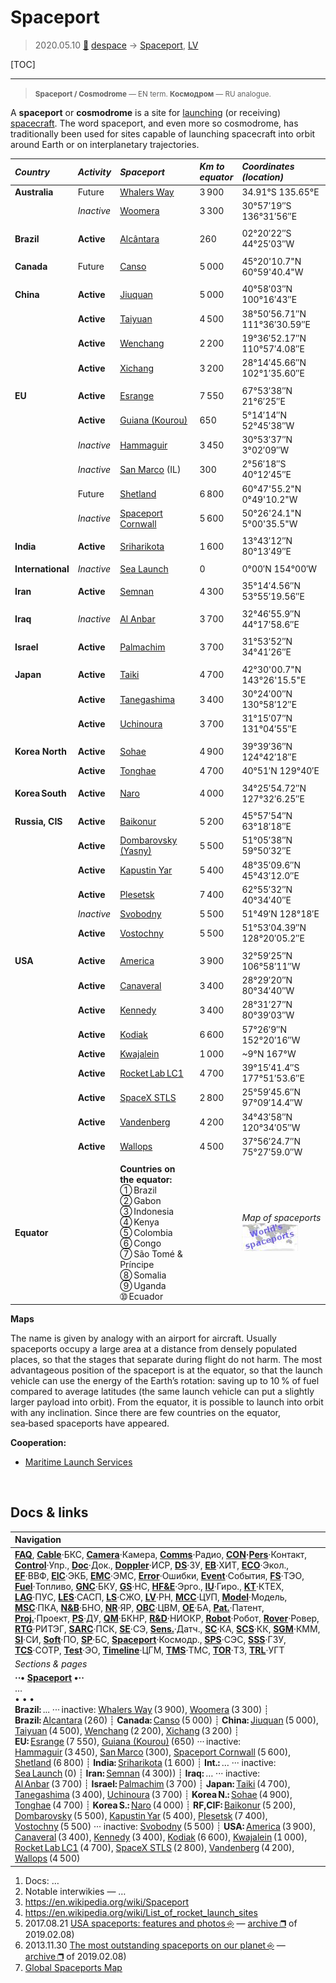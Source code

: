 # Spaceport
> 2020.05.10 [🚀](../index/index.md) [despace](index.md) → [Spaceport](spaceport.md), [LV](lv.md)

[TOC]

---
> <small>**Spaceport / Cosmodrome** — EN term. **Космодром** — RU analogue.</small>

A **spaceport** or **cosmodrome** is a site for [launching](lv.md) (or receiving) [spacecraft](sc.md). The word spaceport, and even more so cosmodrome, has traditionally been used for sites capable of launching spacecraft into orbit around Earth or on interplanetary trajectories.

|*Country*|*Activity*|*Spaceport*|*Km to<br> equator*|*Coordinates (location)*|
|:--|:--|:--|:--|:--|
|**Australia**|Future|[Whalers Way](whalers_way.md)|3 900|34.91°S 135.65°E|
| |*Inactive*|[Woomera](woomera.md)|3 300|30°57′19″S 136°31′56″E|
| | | | | |
|**Brazil**|**Active**|[Alcântara](alcantara.md)|260|02°20′22″S 44°25′03″W|
| | | | | |
|**Canada**|Future|[Canso](canso.md)|5 000|45°20'10.7"N 60°59'40.4"W|
| | | | | |
|**China**|**Active**|[Jiuquan](jiuquan.md)|5 000|40°58′03″N 100°16′43″E|
| |**Active**|[Taiyuan](taiyuan.md)|4 500|38°50′56.71″N 111°36′30.59″E|
| |**Active**|[Wenchang](wenchang.md)|2 200|19°36′52.17″N 110°57′4.08″E|
| |**Active**|[Xichang](xichang.md)|3 200|28°14′45.66″N 102°1′35.60″E|
| | | | | |
|**EU**|**Active**|[Esrange](esrange.md)|7 550|67°53′38″N 21°6′25″E|
| |**Active**|[Guiana (Kourou)](kourou.md)|650|5°14′14″N 52°45′38″W|
| |*Inactive*|[Hammaguir](hammaguir.md)|3 450|30°53′37″N 3°02′09″W|
| |*Inactive*|[San Marco](san_marco.md) (IL)|300|2°56′18″S 40°12′45″E|
| |Future|[Shetland](shetland_sc.md)|6 800|60°47'55.2"N 0°49'10.2"W|
| |*Inactive*|[Spaceport Cornwall](sp_cornwall.md)|5 600|50°26'24.1"N 5°00'35.5"W|
| | | | | |
|**India**|**Active**|[Sriharikota](sriharikota.md)|1 600|13°43′12″N 80°13′49″E|
| | | | | |
|**International**|*Inactive*|[Sea Launch](sea_launch.md)|0|0°00′N 154°00′W|
| | | | | |
|**Iran**|**Active**|[Semnan](semnan.md)|4 300|35°14′4.56″N 53°55′19.56″E|
| | | | | |
|**Iraq**|*Inactive*|[Al Anbar](al_anbar.md)|3 700|32°46′55.9″N 44°17′58.6″E|
| | | | | |
|**Israel**|**Active**|[Palmachim](palmachim.md)|3 700|31°53′52″N 34°41′26″E|
| | | | | |
|**Japan**|**Active**|[Taiki](taiki.md)|4 700|42°30'00.7"N 143°26'15.5"E|
| |**Active**|[Tanegashima](tanegashima.md)|3 400|30°24′00″N 130°58′12″E|
| |**Active**|[Uchinoura](uchinoura.md)|3 700|31°15′07″N 131°04′55″E|
| | | | | |
|**Korea North**|**Active**|[Sohae](sohae.md)|4 900|39°39′36″N 124°42′18″E|
| |**Active**|[Tonghae](tonghae.md)|4 700|40°51′N 129°40′E|
| | | | | |
|**Korea South**|**Active**|[Naro](naro.md)|4 000|34°25′54.72″N 127°32′6.25″E|
| | | | | |
|**Russia, CIS**|**Active**|[Baikonur](baikonur.md)|5 200|45°57′54″N 63°18′18″E|
| |**Active**|[Dombarovsky (Yasny)](dombarovsky.md)|5 500|51°05′38″N 59°50′32″E|
| |**Active**|[Kapustin Yar](kapustin_yar.md)|5 400|48°35′09.6″N 45°43′12.0″E|
| |**Active**|[Plesetsk](plesetsk.md)|7 400|62°55′32″N 40°34′40″E|
| |*Inactive*|[Svobodny](svobodny.md)|5 500|51°49′N 128°18′E|
| |**Active**|[Vostochny](vostochny.md)|5 500|51°53′04.39″N 128°20′05.2″E|
| | | | | |
|**USA**|**Active**|[America](america.md)|3 900|32°59′25″N 106°58′11″W|
| |**Active**|[Canaveral](canaveral.md)|3 400|28°29′20″N 80°34′40″W|
| |**Active**|[Kennedy](kennedy.md)|3 400|28°31′27″N 80°39′03″W|
| |**Active**|[Kodiak](kodiak.md)|6 600|57°26′9″N 152°20′16″W|
| |**Active**|[Kwajalein](kwajalein.md)|1 000|~9°N 167°W|
| |**Active**|[Rocket Lab LC1](rocket_lab_lc1.md)|4 700|39°15′41.4″S 177°51′53.6″E|
| |**Active**|[SpaceX STLS](spacex_stls.md)|2 800|25°59′45.6″N 97°09′14.4″W|
| |**Active**|[Vandenberg](vandenberg.md)|4 200|34°43′58″N 120°34′05″W|
| |**Active**|[Wallops](wallops.md)|4 500|37°56′24.7″N 75°27′59.0″W|
| | | | | |
|**Equator**| |**Countries on the equator:**<br> ➀ Brazil<br> ➁ Gabon<br> ➂ Indonesia<br> ➃ Kenya<br> ➄ Colombia<br> ➅ Congo<br> ➆ São Tomé & Príncipe<br> ➇ Somalia<br> ➈ Uganda<br> ➉ Ecuador| |*Map of spaceports*<br> [![](f/spaceport/map_world_spaceport_location_thumb.jpg)](f/spaceport/map_world_spaceport_location.jpg)|

**Maps**

The name is given by analogy with an airport for aircraft. Usually spaceports occupy a large area at a distance from densely populated places, so that the stages that separate during flight do not harm. The most advantageous position of the spaceport is at the equator, so that the launch vehicle can use the energy of the Earth’s rotation: saving up to 10 % of fuel compared to average latitudes (the same launch vehicle can put a slightly larger payload into orbit). From the equator, it is possible to launch into orbit with any inclination. Since there are few countries on the equator, sea‑based spaceports have appeared.

**Cooperation:**

   - [Maritime Launch Services](zz_mls.md)



<p style="page-break-after:always"> </p>

## Docs & links
|Navigation|
|:--|
|**[FAQ](faq.md)**, **[Cable](cable.md)**·БКС, **[Camera](cam.md)**·Камера, **[Comms](comms.md)**·Радио, **[CON](contact.md)·[Pers](person.md)**·Контакт, **[Control](control.md)**·Упр., **[Doc](doc.md)**·Док., **[Doppler](doppler.md)**·ИСР, **[DS](ds.md)**·ЗУ, **[EB](eb.md)**·ХИТ, **[ECO](ecology.md)**·Экол., **[EF](ef.md)**·ВВФ, **[ElC](elc.md)**·ЭКБ, **[EMC](emc.md)**·ЭМС, **[Error](error.md)**·Ошибки, **[Event](event.md)**·События, **[FS](fs.md)**·ТЭО, **[Fuel](fuel.md)**·Топливо, **[GNC](gnc.md)**·БКУ, **[GS](scs.md)**·НС, **[HF&E](hfe.md)**·Эрго., **[IU](iu.md)**·Гиро., **[KT](kt.md)**·КТЕХ, **[LAG](lag.md)**·ПУC, **[LES](les.md)**·САСП, **[LS](ls.md)**·СЖО, **[LV](lv.md)**·РН, **[MCC](mcc.md)**·ЦУП, **[Model](model.md)**·Модель, **[MSC](sc.md)**·ПКА, **[N&B](nnb.md)**·БНО, **[NR](nr.md)**·ЯР, **[OBC](obc.md)**·ЦВМ, **[OE](oe.md)**·БА, **[Pat.](патент.md)**·Патент, **[Proj.](project.md)**·Проект, **[PS](ps.md)**·ДУ, **[QM](qm.md)**·БКНР, **[R&D](rnd.md)**·НИОКР, **[Robot](robotics.md)**·Робот, **[Rover](rover.md)**·Ровер, **[RTG](rtg.md)**·РИТЭГ, **[SARC](sarc.md)**·ПСК, **[SE](se.md)**·СЭ, **[Sens.](sensor.md)**·Датч., **[SC](sc.md)**·КА, **[SCS](scs.md)**·КК, **[SGM](sgm.md)**·КММ, **[SI](si.md)**·СИ, **[Soft](soft.md)**·ПО, **[SP](sp.md)**·БС, **[Spaceport](spaceport.md)**·Космодр., **[SPS](sps.md)**·СЭС, **[SSS](sss.md)**·ГЗУ, **[TCS](tcs.md)**·СОТР, **[Test](test.md)**·ЭО, **[Timeline](timeline.md)**·ЦГМ, **[TMS](tms.md)**·ТМС, **[TOR](tor.md)**·ТЗ, **[TRL](trl.md)**·УГТ|
|*Sections & pages*|
|**··• [Spaceport](spaceport.md) •··**<br> … <br>• • •<br> **Brazil:** ... ··· inactive: [Whalers Way](whalers_way.md) (3 900), [Woomera](woomera.md) (3 300) ┊ **Brazil:** [Alcantara](alcantara.md) (260) ┊ **Canada:** [Canso](canso.md) (5 000) ┊ **China:** [Jiuquan](jiuquan.md) (5 000), [Taiyuan](taiyuan.md) (4 500), [Wenchang](wenchang.md) (2 200), [Xichang](xichang.md) (3 200) ┊ **EU:** [Esrange](esrange.md) (7 550), [Guiana (Kourou)](kourou.md) (650) ··· inactive: [Hammaguir](hammaguir.md) (3 450), [San Marco](san_marco.md) (300), [Spaceport Cornwall](sp_cornwall.md) (5 600), [Shetland](shetland_sc.md) (6 800) ┊ **India:** [Sriharikota](sriharikota.md) (1 600) ┊ **Int.:** … ··· inactive: [Sea Launch](sea_launch.md) (0) ┊ **Iran:** [Semnan](semnan.md) (4 300)) ┊ **Iraq:** … ··· inactive: [Al Anbar](al_anbar.md) (3 700) ┊ **Israel:** [Palmachim](palmachim.md) (3 700) ┊ **Japan:** [Taiki](taiki.md) (4 700), [Tanegashima](tanegashima.md) (3 400), [Uchinoura](uchinoura.md) (3 700) ┊ **Korea N.:** [Sohae](sohae.md) (4 900), [Tonghae](tonghae.md) (4 700) ┊ **Korea S.:** [Naro](naro.md) (4 000) ┊ **RF,CIF:** [Baikonur](baikonur.md) (5 200), [Dombarovsky](dombarovsky.md) (5 500), [Kapustin Yar](kapustin_yar.md) (5 400), [Plesetsk](plesetsk.md) (7 400), [Vostochny](vostochny.md) (5 500) ··· inactive: [Svobodny](svobodny.md) (5 500) ┊ **USA:** [America](america.md) (3 900), [Canaveral](canaveral.md) (3 400), [Kennedy](kennedy.md) (3 400), [Kodiak](kodiak.md) (6 600), [Kwajalein](kwajalein.md) (1 000), [Rocket Lab LC1](rocket_lab_lc1.md) (4 700), [SpaceX STLS](spacex_stls.md) (2 800), [Vandenberg](vandenberg.md) (4 200), [Wallops](wallops.md) (4 500)|

   1. Docs: …
   1. Notable interwikies — …
   1. <https://en.wikipedia.org/wiki/Spaceport>
   1. <https://en.wikipedia.org/wiki/List_of_rocket_launch_sites>
   1. 2017.08.21 [USA spaceports: features and photos ⎆](http://w-europe.org/kosmodromy-ssha-osobennosti-i-foto) — [archive ❐](f/archive/20170821_1.pdf) of 2019.02.08)
   1. 2013.11.30 [The most outstanding spaceports on our planet ⎆](http://www.novate.ru/blogs/301113/24707/) — [archive ❐](f/archive/20131130_1.pdf) of 2019.02.08)
   1. [Global Spaceports Map](https://www.google.ru/maps/d/viewer?:mid=14MsuNZFzkxK4u2k1dI_UJS350RU&hl=ru&ll=17.077798566440492 %2C74.66034064663495&z=2)
